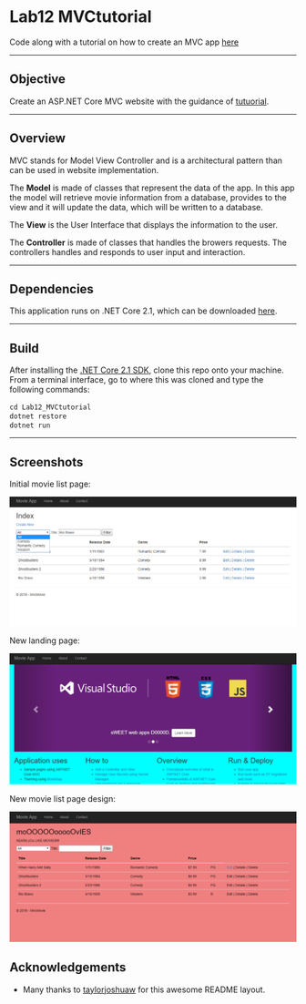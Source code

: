 # Lab12 MVCtutorial
Code along with a tutorial on how to create an MVC app [here](https://docs.microsoft.com/en-us/aspnet/core/tutorials/first-mvc-app/start-mvc?view=aspnetcore-2.1&tabs=aspnetcore2x)

---
## Objective
Create an ASP.NET Core MVC website with the guidance of [tutuorial](https://docs.microsoft.com/en-us/aspnet/core/tutorials/first-mvc-app/start-mvc?tabs=aspnetcore2x&view=aspnetcore-2.1).

---
## Overview
MVC stands for Model View Controller and is a architectural pattern than can be used
in website implementation.  

The **Model** is made of classes that represent the data of the app.
In this app the model will retrieve movie information from a database, provides to
the view and it will update the data, which will be written to a database.

The **View** is the User Interface that displays the information to the user.

The **Controller** is made of classes that handles the browers requests.
The controllers handles and responds to user input and interaction.

---
## Dependencies
This application runs on .NET Core 2.1, which can be downloaded [here](https://www.microsoft.com/net/download/macos).

---
## Build
After installing the [.NET Core 2.1 SDK](https://www.microsoft.com/net/download/macos), clone this repo onto your machine. From a terminal interface, go to where this was cloned and type the following commands:

```
cd Lab12_MVCtutorial
dotnet restore
dotnet run
```
---

## Screenshots
Initial movie list page:

![Initial Index Page](/assets/siteInTheWorks.png)

New landing page:

![New Landing Page](/assets/newHome.png)

New movie list page design:

![Initial Index Page](/assets/movieList.png)


## Acknowledgements
- Many thanks to [taylorjoshuaw](https://github.com/taylorjoshuaw) 
for this awesome README layout.